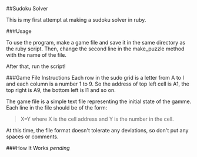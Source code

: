 ##Sudoku Solver

This is my first attempt at making a sudoku solver in ruby.

###Usage

To use the program, make a game file and save it in the same directory as the ruby script. Then, change the second line in the make_puzzle method with the name of the file.

After that, run the script!

###Game File Instructions
Each row in the sudo grid is a letter from A to I and each column is a number 1 to 9. So the address of top left cell is A1, the top right is A9, the bottom left is I1 and so on.

The game file is a simple text file representing the initial state of the gamme. Each line in the file should be of the form:
>X=Y
where X is the cell address and Y is the number in the cell.

At this time, the file format doesn't tolerate any deviations, so don't put any spaces or comments. 

###How It Works
_pending_
